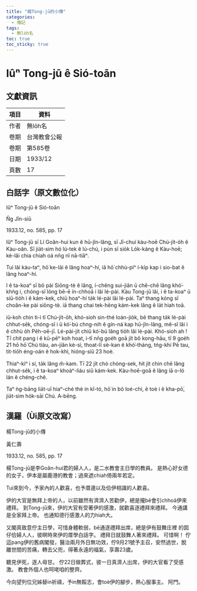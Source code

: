 ```yaml
---
title: "楊Tong-jū的小傳"
categories:
  - 傳記
tags:
  - 無lo̍h名
toc: true
toc_sticky: true
---
```


# Iûⁿ Tong-jū ê Sió-toān

## 文獻資訊

| 項目 | 資料 |
|---|---|
| 作者 | 無lo̍h名 |
| 卷期 | 台灣教會公報 |
| 卷期 | 第585卷 |
| 日期 | 1933/12 |
| 頁數 | 17 |

## 白話字（原文數位化）

Iûⁿ Tong-jū ê Sió-toān

N̂g Jîn-siū

1933.12, no. 585, pp. 17

Iûⁿ Tong-jū sī Lí Goân-hui kun ê hū-jîn-lâng, sī Jī-chuí kàu-hoē Chú-ji̍t-o̍h ê Kàu-oân. Sī jia̍t-sim hó lú-tek ê lú-chú, i pún sī sio̍k Lo̍k-káng ê Kàu-hoē; kè-lâi chia chiah oá nn̄g nî nā-tiāⁿ.

Tuì lâi kàu-taⁿ, hō͘ ke-lāi ê lâng hoaⁿ-hí, iā hō͘ chhù-piⁿ í-ki̍p kap i sio-bat ê lâng hoaⁿ-hí.

I ê ta-koaⁿ sī bô pài Siōng-tè ê lâng, í-chêng sui-jiân ū chē-chē lâng khó͘-khǹg i, chóng-sī lóng bē-ē ín-chhoā i lâi lé-pài. Kàu Tong-jū lâi, i ê ta-koaⁿ ū siū-tio̍h i ê kám-kek, chiū hoaⁿ-hí ta̍k lé-pài lâi lé-pài. Taⁿ thang kóng sī choân-ke pài siōng-tè. iā thang chai tek-hēng kám-kek lâng ê la̍t hiah toā.

iū-koh chin tì-ì tī Chú-ji̍t-o̍h, khó-sioh sin-thé loán-jio̍k, bē thang ta̍k lé-pài chhut-se̍k, chóng-sī i ū kó͘-bú chng-nih ê gín-ná kap hū-jîn-lâng, mê-sî lâi i ê chhù o̍h Pe̍h-oē-jī. Lé-pài-ji̍t chiū kó͘-bú lâng tio̍h lâi lé-pài. Khó-sioh ah ! Tī chit pang i ê kū-pēⁿ koh hoat, i-tī nn̄g goe̍h goā ji̍t bô kong-hāu, tī 9 goe̍h 21 hō hō͘ Chú tiàu, an-jiân kè-sì, thoat-lī sè-kan ê khó͘-thàng, tńg-khí Pē tau, tit-tio̍h éng-oán ê hok-khì, hióng-siū 23 hoè.

Thiaⁿ-kìⁿ i sí, ta̍k lâng m̄-kam. Tī 22 ji̍t chò chòng-sek, hit ji̍t chin chē lâng chhut-se̍k, i ê ta-koaⁿ khoàⁿ-liáu siū kám-kek. Kàu-hoē-goā ê lâng iā o-ló lán ê chéng-chê.

Taⁿ ǹg-bāng lia̍t-uī hiaⁿ-ché thè in kî-tó, hō͘ in bô loé-chì, ē toè i ê kha-pō͘, jia̍t-sim ho̍k-sāi Chú. A-bēng.

## 漢羅（Ùi原文改寫）

楊Tong-jū的小傳

黃仁壽

1933.12, no. 585, pp. 17

楊Tong-jū是李Goân-hui君的婦人人，是二水教會主日學的教員。 是熱心好女德的女子，伊本是屬鹿港的教會；過來遮chiah倚兩年若定。

Tuì來到今，予家內的人歡喜，也予厝邊以及佮伊相識的人歡喜。

伊的大官是無拜上帝的人，以前雖然有濟濟人苦勸伊，總是攏bē會引chhoā伊來禮拜。 到Tong-jū來，伊的大官有受著伊的感激，就歡喜逐禮拜來禮拜。 今通講是全家拜上帝。 也通知德行感激人的力hiah大。

又閣真致意佇主日學，可惜身體軟弱，bē通逐禮拜出席，總是伊有鼓舞庄裡 的囡仔佮婦人人，彼暝時來伊的厝學白話字。 禮拜日就鼓舞人著來禮拜。 可惜啊！ 佇這pang伊的舊病閣發，醫治兩月外日無功效，佇9月21號予主召，安然過世，脫離世間的苦痛，轉去父兜，得著永遠的福氣，享壽23歲。

聽見伊死，逐人毋甘。 佇22日做葬式，彼一日真濟人出席，伊的大官看了受感激。 教會外個人也呵咾咱的整齊。

今向望列位兄姊替in祈禱，予in無餒志，會toè伊的腳步，熱心服事主。 阿門。
